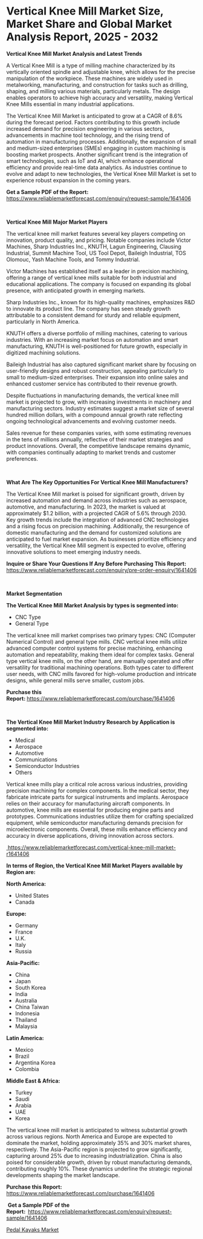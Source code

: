 <p><h1>Vertical Knee Mill Market Size, Market Share and Global Market Analysis Report, 2025 - 2032</h1></p><p><strong>Vertical Knee Mill Market Analysis and Latest Trends</strong></p>
<p><p>A Vertical Knee Mill is a type of milling machine characterized by its vertically oriented spindle and adjustable knee, which allows for the precise manipulation of the workpiece. These machines are widely used in metalworking, manufacturing, and construction for tasks such as drilling, shaping, and milling various materials, particularly metals. The design enables operators to achieve high accuracy and versatility, making Vertical Knee Mills essential in many industrial applications.</p><p>The Vertical Knee Mill Market is anticipated to grow at a CAGR of 8.6% during the forecast period. Factors contributing to this growth include increased demand for precision engineering in various sectors, advancements in machine tool technology, and the rising trend of automation in manufacturing processes. Additionally, the expansion of small and medium-sized enterprises (SMEs) engaging in custom machining is boosting market prospects. Another significant trend is the integration of smart technologies, such as IoT and AI, which enhance operational efficiency and provide real-time data analytics. As industries continue to evolve and adapt to new technologies, the Vertical Knee Mill Market is set to experience robust expansion in the coming years.</p></p>
<p><strong>Get a Sample PDF of the Report:&nbsp;</strong> <a href="https://www.reliablemarketforecast.com/enquiry/request-sample/1641406?utm_campaign=2747&utm_medium=2&utm_source=Github&utm_content=ia&utm_term=22022025&utm_id=vertical-knee-mill">https://www.reliablemarketforecast.com/enquiry/request-sample/1641406</a></p>
<p>&nbsp;</p>
<p><strong>Vertical Knee Mill Major Market Players</strong></p>
<p><p>The vertical knee mill market features several key players competing on innovation, product quality, and pricing. Notable companies include Victor Machines, Sharp Industries Inc., KNUTH, Lagun Engineering, Clausing Industrial, Summit Machine Tool, US Tool Depot, Baileigh Industrial, TOS Olomouc, Yash Machine Tools, and Tommy Industrial.</p><p>Victor Machines has established itself as a leader in precision machining, offering a range of vertical knee mills suitable for both industrial and educational applications. The company is focused on expanding its global presence, with anticipated growth in emerging markets.</p><p>Sharp Industries Inc., known for its high-quality machines, emphasizes R&D to innovate its product line. The company has seen steady growth attributable to a consistent demand for sturdy and reliable equipment, particularly in North America.</p><p>KNUTH offers a diverse portfolio of milling machines, catering to various industries. With an increasing market focus on automation and smart manufacturing, KNUTH is well-positioned for future growth, especially in digitized machining solutions.</p><p>Baileigh Industrial has also captured significant market share by focusing on user-friendly designs and robust construction, appealing particularly to small to medium-sized enterprises. Their expansion into online sales and enhanced customer service has contributed to their revenue growth.</p><p>Despite fluctuations in manufacturing demands, the vertical knee mill market is projected to grow, with increasing investments in machinery and manufacturing sectors. Industry estimates suggest a market size of several hundred million dollars, with a compound annual growth rate reflecting ongoing technological advancements and evolving customer needs.</p><p>Sales revenue for these companies varies, with some estimating revenues in the tens of millions annually, reflective of their market strategies and product innovations. Overall, the competitive landscape remains dynamic, with companies continually adapting to market trends and customer preferences.</p></p>
<p>&nbsp;</p>
<p><strong>What Are The Key Opportunities For Vertical Knee Mill Manufacturers?</strong></p>
<p><p>The Vertical Knee Mill market is poised for significant growth, driven by increased automation and demand across industries such as aerospace, automotive, and manufacturing. In 2023, the market is valued at approximately $1.2 billion, with a projected CAGR of 5.6% through 2030. Key growth trends include the integration of advanced CNC technologies and a rising focus on precision machining. Additionally, the resurgence of domestic manufacturing and the demand for customized solutions are anticipated to fuel market expansion. As businesses prioritize efficiency and versatility, the Vertical Knee Mill segment is expected to evolve, offering innovative solutions to meet emerging industry needs.</p></p>
<p><strong>Inquire or Share Your Questions If Any Before Purchasing This Report:</strong> <a href="https://www.reliablemarketforecast.com/enquiry/pre-order-enquiry/1641406?utm_campaign=2747&utm_medium=2&utm_source=Github&utm_content=ia&utm_term=22022025&utm_id=vertical-knee-mill">https://www.reliablemarketforecast.com/enquiry/pre-order-enquiry/1641406</a></p>
<p>&nbsp;</p>
<p><strong>Market Segmentation</strong></p>
<p><strong>The Vertical Knee Mill Market Analysis by types is segmented into:</strong></p>
<p><ul><li>CNC Type</li><li>General Type</li></ul></p>
<p><p>The vertical knee mill market comprises two primary types: CNC (Computer Numerical Control) and general type mills. CNC vertical knee mills utilize advanced computer control systems for precise machining, enhancing automation and repeatability, making them ideal for complex tasks. General type vertical knee mills, on the other hand, are manually operated and offer versatility for traditional machining operations. Both types cater to different user needs, with CNC mills favored for high-volume production and intricate designs, while general mills serve smaller, custom jobs.</p></p>
<p><strong>Purchase this Report:&nbsp;</strong><a href="https://www.reliablemarketforecast.com/purchase/1641406?utm_campaign=2747&utm_medium=2&utm_source=Github&utm_content=ia&utm_term=22022025&utm_id=vertical-knee-mill">https://www.reliablemarketforecast.com/purchase/1641406</a></p>
<p>&nbsp;</p>
<p><strong>The Vertical Knee Mill Market Industry Research by Application is segmented into:</strong></p>
<p><ul><li>Medical</li><li>Aerospace</li><li>Automotive</li><li>Communications</li><li>Semiconductor Industries</li><li>Others</li></ul></p>
<p><p>Vertical knee mills play a critical role across various industries, providing precision machining for complex components. In the medical sector, they fabricate intricate parts for surgical instruments and implants. Aerospace relies on their accuracy for manufacturing aircraft components. In automotive, knee mills are essential for producing engine parts and prototypes. Communications industries utilize them for crafting specialized equipment, while semiconductor manufacturing demands precision for microelectronic components. Overall, these mills enhance efficiency and accuracy in diverse applications, driving innovation across sectors.</p></p>
<p><a href="https://www.reliablemarketforecast.com/vertical-knee-mill-market-r1641406?utm_campaign=2747&utm_medium=2&utm_source=Github&utm_content=ia&utm_term=22022025&utm_id=vertical-knee-mill">&nbsp;https://www.reliablemarketforecast.com/vertical-knee-mill-market-r1641406</a></p>
<p><strong>In terms of Region, the Vertical Knee Mill Market Players available by Region are:</strong></p>
<p>
    <p> <strong> North America: </strong>
        <ul>
            <li>United States</li>
            <li>Canada</li>
        </ul>
        </p> 
    <p> <strong> Europe: </strong>
        <ul>
            <li>Germany</li>
            <li>France</li>
            <li>U.K.</li>
            <li>Italy</li>
            <li>Russia</li>
        </ul>
        </p> 
    <p> <strong> Asia-Pacific: </strong>
        <ul>
            <li>China</li>
            <li>Japan</li>
            <li>South Korea</li>
            <li>India</li>
            <li>Australia</li>
            <li>China Taiwan</li>
            <li>Indonesia</li>
            <li>Thailand</li>
            <li>Malaysia</li>
        </ul>
        </p> 
    <p> <strong> Latin America: </strong>
        <ul>
            <li>Mexico</li>
            <li>Brazil</li>
            <li>Argentina Korea</li>
            <li>Colombia</li>
        </ul>
        </p> 
    <p> <strong> Middle East & Africa: </strong>
        <ul>
            <li>Turkey</li>
            <li>Saudi</li>
            <li>Arabia</li>
            <li>UAE</li>
            <li>Korea</li>
        </ul>
    </p>
    </p>
<p><p>The vertical knee mill market is anticipated to witness substantial growth across various regions. North America and Europe are expected to dominate the market, holding approximately 35% and 30% market shares, respectively. The Asia-Pacific region is projected to grow significantly, capturing around 25% due to increasing industrialization. China is also poised for considerable growth, driven by robust manufacturing demands, contributing roughly 10%. These dynamics underline the strategic regional developments shaping the market landscape.</p></p>
<p><strong>Purchase this Report: </strong><a href="https://www.reliablemarketforecast.com/purchase/1641406?utm_campaign=2747&utm_medium=2&utm_source=Github&utm_content=ia&utm_term=22022025&utm_id=vertical-knee-mill">https://www.reliablemarketforecast.com/purchase/1641406</a></p>
<p>&nbsp;<strong>Get a Sample PDF of the Report:&nbsp;&nbsp;</strong><a href="https://www.reliablemarketforecast.com/enquiry/request-sample/1641406?utm_campaign=2747&utm_medium=2&utm_source=Github&utm_content=ia&utm_term=22022025&utm_id=vertical-knee-mill">https://www.reliablemarketforecast.com/enquiry/request-sample/1641406</a></p>
<p><strong></strong></p>
<p><p><a href="https://github.com/berbelsagwan/Market-Research-Report-List-1/blob/main/pedal-kayaks-market.md?utm_campaign=2747&utm_medium=2&utm_source=Github&utm_content=ia&utm_term=22022025&utm_id=vertical-knee-mill">Pedal Kayaks Market</a></p></p>